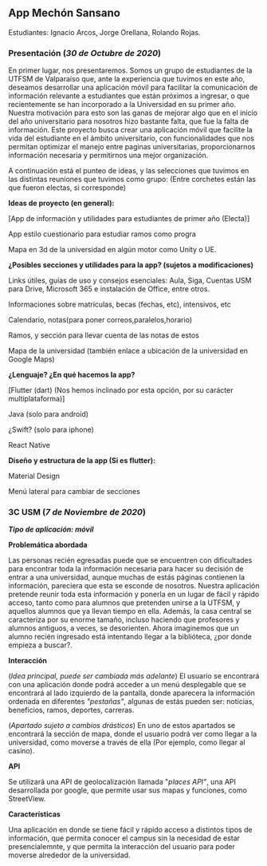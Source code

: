 ## App Mechón Sansano

Estudiantes: Ignacio Arcos, Jorge Orellana, Rolando Rojas.


### Presentación (_30 de Octubre de 2020_)

En primer lugar, nos presentaremos. Somos un grupo de estudiantes de la UTFSM de Valparaíso que, ante la experiencia que tuvimos en este año, deseamos desarrollar una aplicación móvil para facilitar la comunicación de información relevante a estudiantes que están próximos a ingresar, o que recientemente se han incorporado a la Universidad en su primer año. Nuestra motivación para esto son las ganas de mejorar algo que en el inicio del año universitario para nosotros hizo bastante falta, que fue la falta de información.
Este proyecto busca crear una aplicación móvil que facilite la vida del estudiante en el ámbito universitario, con funcionalidades que nos permitan optimizar el manejo entre paginas universitarias, proporcionarnos información necesaria y permitirnos una mejor organización.

A continuación está el punteo de ideas, y las selecciones que tuvimos en las distintas reuniones que tuvimos como grupo: (Entre corchetes están las que fueron electas, si corresponde)

**Ideas de proyecto (en general):**

[App de información y utilidades para estudiantes de primer año (Electa)]

App estilo cuestionario para estudiar ramos como progra 

Mapa en 3d de la universidad en algún motor como Unity o UE.


**¿Posibles secciones y utilidades para la app? (sujetos a modificaciones)**

Links útiles, guías de uso y consejos esenciales: Aula, Siga, Cuentas USM para Drive, Microsoft 365 e instalación de Office, entre otros.

Informaciones sobre matrículas, becas (fechas, etc), intensivos, etc

Calendario, notas(para poner correos,paralelos,horario)

Ramos, y sección para llevar cuenta de las notas de estos

Mapa de la universidad (también enlace a ubicación de la universidad en Google Maps)



**¿Lenguaje? ¿En qué hacemos la app?**

[Flutter (dart) (Nos hemos inclinado por esta opción, por su carácter multiplataforma)]

Java (solo para android)

¿Swift? (solo para iphone)

React Native



**Diseño y estructura de la app (Si es flutter):**

Material Design

Menú lateral para cambiar de secciones


### 3C USM (_7 de Noviembre de 2020_)
**_Tipo de aplicación: móvil_**

**Problemática abordada**

Las personas recién egresadas puede que se encuentren con dificultades para encontrar toda la información necesaria para hacer su decisión de entrar a una universidad, aunque muchas de estás páginas contienen la información, pareciera que esta se esconde de nosotros.
Nuestra aplicación pretende reunir toda esta información y ponerla en un lugar de fácil y rápido acceso, tanto como para alumnos que pretenden unirse a la UTFSM, y aquellos alumnos que ya llevan tiempo en ella.
Además, la casa central se caracteriza por su enorme tamaño, incluso haciendo que profesores y alumnos antiguos, a veces, se desorienten. Ahora imaginemos que un alumno recién ingresado está intentando llegar a la biblióteca, ¿por donde empieza a buscar?.

**Interacción**

(_Idea principal, puede ser cambiada más adelante_)
El usuario se encontrará con una aplicación donde podrá acceder a un menú desplegable que se encontrará al lado izquierdo de la pantalla, donde aparecera la información ordenada en diferentes _"pestañas"_, algunas de estás pueden ser: noticias, beneficios, ramos, deportes, carreras.

(_Apartado sujeto a cambios drásticos_)
En uno de estos apartados se encontrará la sección de mapa, donde el usuario podrá ver como llegar a la universidad, como moverse a través de ella (Por ejemplo, como llegar al casino).

**API**

Se utilizará una API de geolocalización llamada "_places API"_, una API desarrollada por google, que permite usar sus mapas y funciones, como StreetView.

**Características**

Una aplicación en donde se tiene fácil y rápido acceso a distintos tipos de información, que permita conocer el campus sin la necesidad de estar presencialemnte, y que permita la interacción del usuario para poder moverse alrededor de la universidad.
